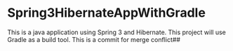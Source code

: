 # Spring3HibernateAppWithGradle
This is a java application using Spring 3 and Hibernate. This project will use Gradle as a build tool. 
This is a commit for merge conflict##